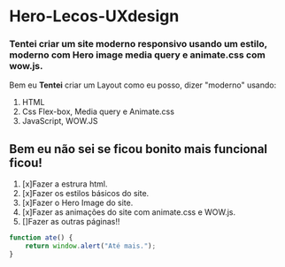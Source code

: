 # Hero-Lecos-UXdesign
### Tentei criar um site moderno responsivo usando um estilo, moderno com Hero image media query e animate.css com wow.js.

Bem eu **Tentei** criar um Layout como eu posso, dizer "moderno" usando:

1. HTML
2. Css Flex-box, Media query e Animate.css
3. JavaScript, WOW.JS

## Bem eu não sei se ficou bonito mais funcional ficou!     

1. [x]Fazer a estrura html.
2. [x]Fazer os estilos básicos do site.
3. [x]Fazer o Hero Image do site.
4. [x]Fazer as animações do site com animate.css e WOW.js.
5. []Fazer as outras páginas!!

```js
function ate() {
    return window.alert("Até mais.");
}
```